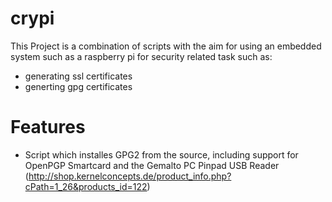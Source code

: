 crypi
=====

This Project is a combination of scripts with the aim for using an embedded system
such as a raspberry pi for security related task such as:

- generating ssl certificates
- generting gpg certificates


Features
====
* Script which installes GPG2 from the source, including support for OpenPGP Smartcard 
and the Gemalto PC Pinpad USB Reader (http://shop.kernelconcepts.de/product_info.php?cPath=1_26&products_id=122)

